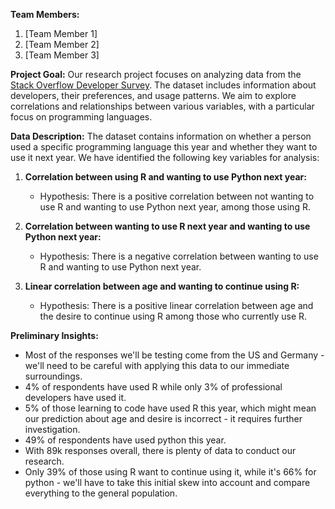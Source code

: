 **Team Members:**
1. [Team Member 1]
2. [Team Member 2]
3. [Team Member 3]

**Project Goal:**
Our research project focuses on analyzing data from the [Stack Overflow Developer Survey](https://insights.stackoverflow.com/survey). The dataset includes information about developers, their preferences, and usage patterns. We aim to explore correlations and relationships between various variables, with a particular focus on programming languages.

**Data Description:**
The dataset contains information on whether a person used a specific programming language this year and whether they want to use it next year. We have identified the following key variables for analysis:

1. **Correlation between using R and wanting to use Python next year:**
   - Hypothesis: There is a positive correlation between not wanting to use R and wanting to use Python next year, among those using R.

2. **Correlation between wanting to use R next year and wanting to use Python next year:**
   - Hypothesis: There is a negative correlation between wanting to use R and wanting to use Python next year.

3. **Linear correlation between age and wanting to continue using R:**
   - Hypothesis: There is a positive linear correlation between age and the desire to continue using R among those who currently use R.

**Preliminary Insights:**
- Most of the responses we'll be testing come from the US and Germany - we'll need to be careful with applying this data to our immediate surroundings.
- 4% of respondents have used R while only 3% of professional developers have used it.
- 5% of those learning to code have used R this year, which might mean our prediction about age and desire is incorrect - it requires further investigation.
- 49% of respondents have used python this year.
- With 89k responses overall, there is plenty of data to conduct our research.
- Only 39% of those using R want to continue using it, while it's 66% for python - we'll have to take this initial skew into account and compare everything to the general population.